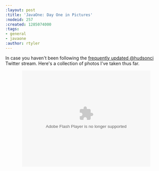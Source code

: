 ```yaml
---
:layout: post
:title: 'JavaOne: Day One in Pictures'
:nodeid: 257
:created: 1285074000
:tags:
- general
- javaone
:author: rtyler
---
```

In case you haven't been following the [frequently updated @hudsonci](http://twitter.com/hudsonci) Twitter stream. Here's a collection of photos I've taken thus far.

<center><object width="400" height="300"> <param name="flashvars" value="offsite=true&lang=en-us&page_show_url=%2Fphotos%2Fhudsonlabs%2Fsets%2F72157624996965000%2Fshow%2F&page_show_back_url=%2Fphotos%2Fhudsonlabs%2Fsets%2F72157624996965000%2F&set_id=72157624996965000&jump_to="></param> <param name="movie" value="http://www.flickr.com/apps/slideshow/show.swf?v=71649"></param> <param name="allowFullScreen" value="true"></param><embed type="application/x-shockwave-flash" src="http://www.flickr.com/apps/slideshow/show.swf?v=71649" allowFullScreen="true" flashvars="offsite=true&lang=en-us&page_show_url=%2Fphotos%2Fhudsonlabs%2Fsets%2F72157624996965000%2Fshow%2F&page_show_back_url=%2Fphotos%2Fhudsonlabs%2Fsets%2F72157624996965000%2F&set_id=72157624996965000&jump_to=" width="400" height="300"></embed></object></center>

